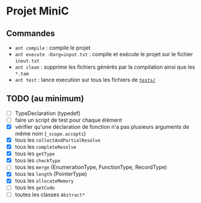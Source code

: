 # Projet MiniC

## Commandes

- `ant compile` : compile le projet
- `ant execute -Darg=input.txt` : compile et exécute le projet sur le fichier `inout.txt`
- `ant clean` : supprime les fichiers générés par la compilation ainsi que les `*.tam`
- `ant test` : lance execution sur tous les fichiers de [`tests/`](tests/)

## TODO (au minimum)

- [ ] TypeDeclaration (typedef)
- [ ] faire un script de test pour chaque élément
- [x] vérifier qu'une déclaration de fonction n'a pas plusieurs arguments de même nom (`_scope.accepts`)
- [x] tous les `collectAndPartialResolve`
- [x] tous les `completeResolve`
- [x] tous les `getType`
- [x] tous les `checkType`
- [ ] tous les `merge` (EnumerationType, FunctionType, RecordType)
- [X] tous les `length` (PointerType)
- [x] tous les `allocateMemory`
- [ ] tous les `getCode`
- [ ] toutes les classes `Abstract*`
